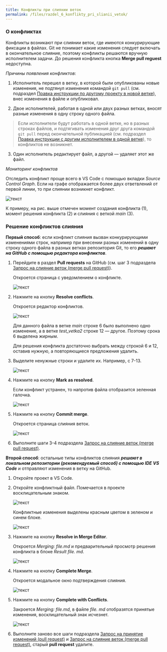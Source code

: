 ```yaml
---
title: Конфликты при слиянии веток
permalink: /files/razdel_6_konflikty_pri_slianii_vetok/
---
```



<h3 id="o_konfliktah">О конфликтах</h3>

Конфликты возникают при слиянии веток, где имеются конкурирующие фиксации в файлах. Git не понимает какие изменения следует включать в окончательное слияние, поэтому конфликты решаются вручную исполнителем задачи. До решения конфликта кнопка **Merge pull reguest** недоступна.

*Причины появления конфликтов*:

1. Исполнитель перешел в ветку, в которой были опубликованы новые изменения, не подтянул изменения командой `git pull` (см. подраздел [Правка инструкции по другому проекту в новой ветке](/primery/files/razdel_7_szenarii_raboty_s_git/)), внес изменения в файле и опубликовал.

2. Двое исполнителей, работая в одной или двух разных ветках, вносят разные изменения в одну строку одного файла.  

> Если исполнители будут работать в одной ветке, но в разных строках файлов, и подтягивать изменения друг друга командой `git pull` перед окончательной публикацией (см. подраздел [Правка инструкции с другим исполнителем в одной ветке](/primery/files/razdel_7_szenarii_raboty_s_git/)), то конфликтов не возникнет.
>

3. Один исполнитель редактирует файл, а другой — удаляет этот же файл. 

*Мониторинг конфликтов*

Отследить конфликт проще всего в VS Code с помощью вкладки *Source Control Graph*. Если на графе отображается более двух ответвлений от первой линии, то при слиянии возникнет конфликт.

 ![текст](images/konflict_na_grafe.png)

К примеру, на рис. выше отмечен момент создания конфликта (1), момент решения конфликта (2) и слияния с веткой *main* (3).

<h3 id="reshenie_konfliktov_sliania">Решение конфликтов слияния</h3>

**Первый способ**: если конфликт слияния вызван конкурирующими изменениями строк, например при внесении разных изменений в одну строку одного файла в разных ветках репозитория Git, то его _**решают на GitHub с помощью редактора конфликтов**_.

1. Перейдите в раздел **Pull requests** на GitHub (см. шаг 3 подраздела [Запрос на слияние веток (merge pull request)](/primery/files/razdel_5_rabota_s_udalenym_repozitoriem/)).

   Откроется страница с уведомлением о конфликте.

   ![текст](images/uvedomlenie_o_konflikte.png)

2. Нажмите на кнопку **Resolve conflicts**.

   Откроется редактор конфликтов.

   ![текст](images/redaktor_konfliktov.png)

   Для данного файла в ветке *main* строке 6 было выполнено одно изменение, а в ветке *test_vetka2* строке 12 — другое. Поэтому срока 6 выделена жирным.

   Для решения конфликта достаточно выбрать между строкой 6 и 12, оставив нужную, а повторяющиеся предложения удалить.

3. Выделите ненужные строки и удалите их. Например, с 7-13.

   ![текст](images/reshenie_konflikta.png)

4. Нажмите на кнопку **Mark as resolved**.
   
   Если конфликт устранен, то напротив файла отобразится зеленная галочка.

   ![текст](images/konflikt_reshen.png)

5. Нажмите на кнопку **Commit merge**.

   Откроется cтраница слияния веток.

   ![текст](images/zapros_na_slianie_bez_konflikta.png)

6. Выполните шаги 3-4 подраздела [Запрос на слияние веток (merge pull request)](/primery/files/razdel_5_rabota_s_udalenym_repozitoriem/).

**Второй способ**: остальные типы конфликтов слияния _**решают в локальном репозитории (рекомендуемый способ) с помощью IDE VS Code**_ и отправляют изменения в ветку на GitHub.
   
1. Откройте проект в VS Code.

2. Откройте конфликтный файл. Помечается в проекте восклицательным знаком.

   ![текст](images/konflikt_fail.png)

   Конфликтные изменения выделены красным цветом в зеленом и синем блоке.

   ![текст](images/konflikt_bloki.png)

3. Нажмите на кнопку **Resolve in Merge Editor**.

   Откроется _Merging: file.md_ и предварительный просмотр решения конфликта в блоке _Result file. md_.

   ![текст](images/konflikt_predfreshenie.png)

4. Нажмите на кнопку **Complete Merge**.

   Откроется модальное окно подтверждения слияния.

   ![текст](images/konflikt_reshenie_slianie.png)

5. Нажмите на кнопку **Complete with Conflicts**.

   Закроется _Merging: file.md_, в файле _file. md_ отобразятся принятые изменения, восклицательный знак исчезнет.

   ![текст](images/fail_bez_konflikta.png)

6. Выполните заново все шаги подраздела [Запрос на принятие изменений (pull request)](/primery/files/razdel_5_rabota_s_udalenym_repozitoriem/) и [Запрос на слияние веток (merge pull request)](/primery/files/razdel_5_rabota_s_udalenym_repozitoriem/), старый **pull request** удалите. 


